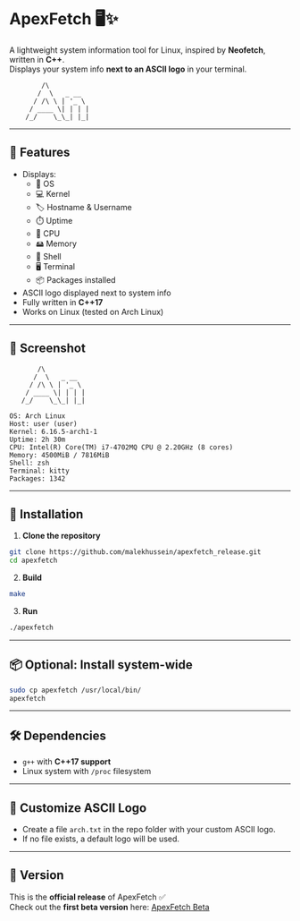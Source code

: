 # ApexFetch 🖥️✨

A lightweight system information tool for Linux, inspired by **Neofetch**, written in **C++**.  
Displays your system info **next to an ASCII logo** in your terminal.

```
        /\        
       /  \   _ __ 
      / /\ \ | '_ \
     / ____ \| | | |
    /_/    \_\_| |_|
```

---

## 🌟 Features
- Displays:
  - 🐧 OS
  - 💻 Kernel
  - 🏷️ Hostname & Username
  - ⏱️ Uptime
  - 🧠 CPU
  - 🖴 Memory
  - 🐚 Shell
  - 🖥️ Terminal
  - 📦 Packages installed
- ASCII logo displayed next to system info
- Fully written in **C++17**
- Works on Linux (tested on Arch Linux)

---

## 📸 Screenshot
```
       /\        
      /  \   _ __ 
     / /\ \ | '_ \
    / ____ \| | | |
   /_/    \_\_| |_|

OS: Arch Linux
Host: user (user)
Kernel: 6.16.5-arch1-1
Uptime: 2h 30m
CPU: Intel(R) Core(TM) i7-4702MQ CPU @ 2.20GHz (8 cores)
Memory: 4500MiB / 7816MiB
Shell: zsh
Terminal: kitty
Packages: 1342
```

---

## 🚀 Installation

1. **Clone the repository**
```bash
git clone https://github.com/malekhussein/apexfetch_release.git
cd apexfetch
```

2. **Build**
```bash
make
```

3. **Run**
```bash
./apexfetch
```

---

## 📦 Optional: Install system-wide
```bash
sudo cp apexfetch /usr/local/bin/
apexfetch
```

---

## 🛠️ Dependencies
- `g++` with **C++17 support**
- Linux system with `/proc` filesystem

---

## 🎨 Customize ASCII Logo
- Create a file `arch.txt` in the repo folder with your custom ASCII logo.  
- If no file exists, a default logo will be used.

---

## 🔖 Version
This is the **official release** of ApexFetch ✅  
Check out the **first beta version** here: [ApexFetch Beta](https://github.com/malekhussein/apexfetch_beta)

